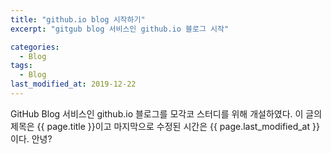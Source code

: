 ```yaml
---
title: "github.io blog 시작하기"
excerpt: "gitgub blog 서비스인 github.io 블로그 시작"

categories:
  - Blog
tags:
  - Blog
last_modified_at: 2019-12-22
---
```


GitHub Blog 서비스인 github.io 블로그를 모각코 스터디를 위해 개설하였다.
이 글의 제목은 {{ page.title }}이고 마지막으로 수정된 시간은 {{ page.last_modified_at }} 이다.
안녕?
